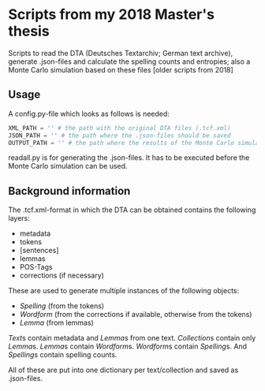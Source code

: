 # Scripts from my 2018 Master's thesis

Scripts to read the DTA (Deutsches Textarchiv; German text archive), generate .json-files and calculate the spelling counts and entropies; also a Monte Carlo simulation based on these files
\[older scripts from 2018\]

## Usage

A config.py-file which looks as follows is needed:

```python
XML_PATH = '' # the path with the original DTA files (.tcf.xml)
JSON_PATH = '' # the path where the .json-files should be saved
OUTPUT_PATH = '' # the path where the results of the Monte Carlo simulation should be saved
```

readall.py is for generating the .json-files. It has to be executed before the Monte Carlo simulation can be used.


## Background information

The .tcf.xml-format in which the DTA can be obtained contains the following layers:
* metadata
* tokens
* [sentences]
* lemmas
* POS-Tags
* corrections (if necessary)

These are used to generate multiple instances of the following objects:
* *Spelling* (from the tokens)
* *Wordform* (from the corrections if available, otherwise from the tokens)
* *Lemma* (from lemmas)

*Text*s contain metadata and *Lemma*s from one text.
*Collection*s contain only *Lemma*s.
*Lemma*s contain *Wordform*s.
*Wordform*s contain *Spelling*s.
And *Spelling*s contain spelling counts.

All of these are put into one dictionary per text/collection and saved as .json-files.